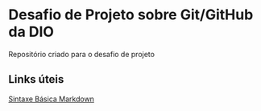# Desafio de Projeto sobre Git/GitHub da DIO
Repositório criado para o desafio de projeto
## Links úteis
[Sintaxe Básica Markdown](https://www.markdownguide.org/basic-syntax)
